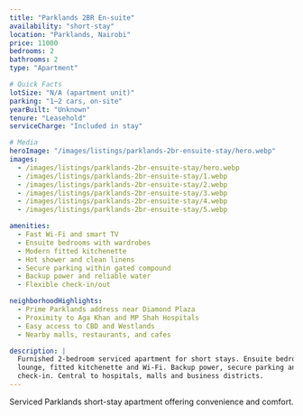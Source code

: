 ```yaml
---
title: "Parklands 2BR En-suite"
availability: "short-stay"
location: "Parklands, Nairobi"
price: 11000
bedrooms: 2
bathrooms: 2
type: "Apartment"

# Quick Facts
lotSize: "N/A (apartment unit)"
parking: "1–2 cars, on-site"
yearBuilt: "Unknown"
tenure: "Leasehold"
serviceCharge: "Included in stay"

# Media
heroImage: "/images/listings/parklands-2br-ensuite-stay/hero.webp"
images:
  - /images/listings/parklands-2br-ensuite-stay/hero.webp
  - /images/listings/parklands-2br-ensuite-stay/1.webp
  - /images/listings/parklands-2br-ensuite-stay/2.webp
  - /images/listings/parklands-2br-ensuite-stay/3.webp
  - /images/listings/parklands-2br-ensuite-stay/4.webp
  - /images/listings/parklands-2br-ensuite-stay/5.webp

amenities:
  - Fast Wi-Fi and smart TV
  - Ensuite bedrooms with wardrobes
  - Modern fitted kitchenette
  - Hot shower and clean linens
  - Secure parking within gated compound
  - Backup power and reliable water
  - Flexible check-in/out

neighborhoodHighlights:
  - Prime Parklands address near Diamond Plaza
  - Proximity to Aga Khan and MP Shah Hospitals
  - Easy access to CBD and Westlands
  - Nearby malls, restaurants, and cafes

description: |
  Furnished 2-bedroom serviced apartment for short stays. Ensuite bedrooms,
  lounge, fitted kitchenette and Wi-Fi. Backup power, secure parking and flexible
  check-in. Central to hospitals, malls and business districts.
---
```

Serviced Parklands short-stay apartment offering convenience and comfort.
